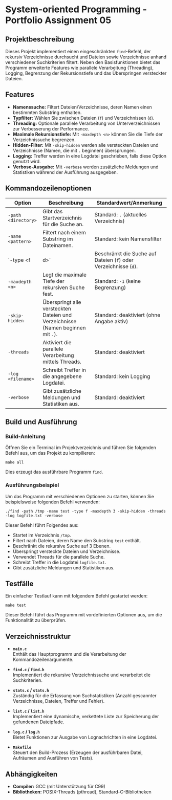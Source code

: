 
# System-oriented Programming - Portfolio Assignment 05

## Projektbeschreibung

Dieses Projekt implementiert einen eingeschränkten `find`-Befehl, der rekursiv Verzeichnisse durchsucht und Dateien sowie Verzeichnisse anhand verschiedener Suchkriterien filtert. Neben den Basisfunktionen bietet das Programm erweiterte Features wie parallele Verarbeitung (Threading), Logging, Begrenzung der Rekursionstiefe und das Überspringen versteckter Dateien.

## Features

- **Namenssuche:** Filtert Dateien/Verzeichnisse, deren Namen einen bestimmten Substring enthalten.
- **Typfilter:** Wählen Sie zwischen Dateien (`f`) und Verzeichnissen (`d`).
- **Threading:** Optionale parallele Verarbeitung von Unterverzeichnissen zur Verbesserung der Performance.
- **Maximale Rekursionstiefe:** Mit `-maxdepth <n>` können Sie die Tiefe der Verzeichnissuche begrenzen.
- **Hidden-Filter:** Mit `-skip-hidden` werden alle versteckten Dateien und Verzeichnisse (Namen, die mit `.` beginnen) übersprungen.
- **Logging:** Treffer werden in eine Logdatei geschrieben, falls diese Option genutzt wird.
- **Verbose-Ausgabe:** Mit `-verbose` werden zusätzliche Meldungen und Statistiken während der Ausführung ausgegeben.

## Kommandozeilenoptionen

| Option              | Beschreibung                                                                           | Standardwert/Anmerkung                   |
|---------------------|----------------------------------------------------------------------------------------|------------------------------------------|
| `-path <directory>` | Gibt das Startverzeichnis für die Suche an.                                            | Standard: `.` (aktuelles Verzeichnis)     |
| `-name <pattern>`   | Filtert nach einem Substring im Dateinamen.                                            | Standard: kein Namensfilter              |
| `-type <f|d>`       | Beschränkt die Suche auf Dateien (`f`) oder Verzeichnisse (`d`).                       | Standard: beide (kein Filter)            |
| `-maxdepth <n>`     | Legt die maximale Tiefe der rekursiven Suche fest.                                       | Standard: `-1` (keine Begrenzung)          |
| `-skip-hidden`      | Überspringt alle versteckten Dateien und Verzeichnisse (Namen beginnen mit `.`).         | Standard: deaktiviert (ohne Angabe aktiv)|
| `-threads`          | Aktiviert die parallele Verarbeitung mittels Threads.                                  | Standard: deaktiviert                    |
| `-log <filename>`   | Schreibt Treffer in die angegebene Logdatei.                                             | Standard: kein Logging                   |
| `-verbose`          | Gibt zusätzliche Meldungen und Statistiken aus.                                          | Standard: deaktiviert                    |

## Build und Ausführung

### Build-Anleitung

Öffnen Sie ein Terminal im Projektverzeichnis und führen Sie folgenden Befehl aus, um das Projekt zu kompilieren:

```
make all
```

Dies erzeugt das ausführbare Programm `find`.

### Ausführungsbeispiel

Um das Programm mit verschiedenen Optionen zu starten, können Sie beispielsweise folgenden Befehl verwenden:

```
./find -path /tmp -name test -type f -maxdepth 3 -skip-hidden -threads -log logfile.txt -verbose
```

Dieser Befehl führt Folgendes aus:
- Startet im Verzeichnis `/tmp`.
- Filtert nach Dateien, deren Name den Substring `test` enthält.
- Beschränkt die rekursive Suche auf 3 Ebenen.
- Überspringt versteckte Dateien und Verzeichnisse.
- Verwendet Threads für die parallele Suche.
- Schreibt Treffer in die Logdatei `logfile.txt`.
- Gibt zusätzliche Meldungen und Statistiken aus.

## Testfälle

Ein einfacher Testlauf kann mit folgendem Befehl gestartet werden:

```
make test
```

Dieser Befehl führt das Programm mit vordefinierten Optionen aus, um die Funktionalität zu überprüfen.

## Verzeichnisstruktur

- **`main.c`**  
  Enthält das Hauptprogramm und die Verarbeitung der Kommandozeilenargumente.

- **`find.c` / `find.h`**  
  Implementiert die rekursive Verzeichnissuche und verarbeitet die Suchkriterien.

- **`stats.c` / `stats.h`**  
  Zuständig für die Erfassung von Suchstatistiken (Anzahl gescannter Verzeichnisse, Dateien, Treffer und Fehler).

- **`list.c` / `list.h`**  
  Implementiert eine dynamische, verkettete Liste zur Speicherung der gefundenen Dateipfade.

- **`log.c` / `log.h`**  
  Bietet Funktionen zur Ausgabe von Lognachrichten in eine Logdatei.

- **`Makefile`**  
  Steuert den Build-Prozess (Erzeugen der ausführbaren Datei, Aufräumen und Ausführen von Tests).

## Abhängigkeiten

- **Compiler:** GCC (mit Unterstützung für C99)
- **Bibliotheken:** POSIX-Threads (pthread), Standard-C-Bibliotheken

